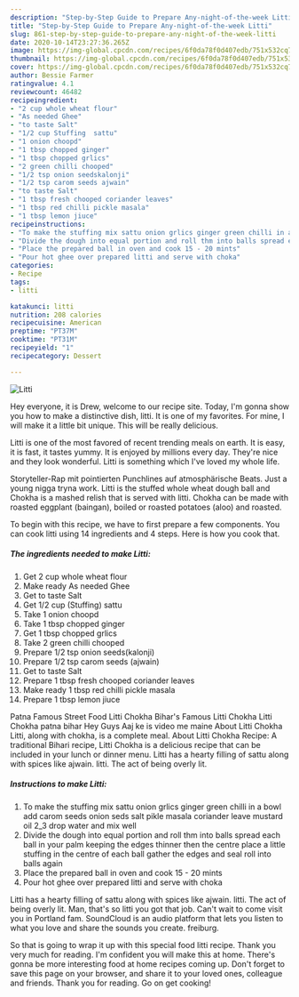 ```yaml
---
description: "Step-by-Step Guide to Prepare Any-night-of-the-week Litti"
title: "Step-by-Step Guide to Prepare Any-night-of-the-week Litti"
slug: 861-step-by-step-guide-to-prepare-any-night-of-the-week-litti
date: 2020-10-14T23:27:36.265Z
image: https://img-global.cpcdn.com/recipes/6f0da78f0d407edb/751x532cq70/litti-recipe-main-photo.jpg
thumbnail: https://img-global.cpcdn.com/recipes/6f0da78f0d407edb/751x532cq70/litti-recipe-main-photo.jpg
cover: https://img-global.cpcdn.com/recipes/6f0da78f0d407edb/751x532cq70/litti-recipe-main-photo.jpg
author: Bessie Farmer
ratingvalue: 4.1
reviewcount: 46482
recipeingredient:
- "2 cup whole wheat flour"
- "As needed Ghee"
- "to taste Salt"
- "1/2 cup Stuffing  sattu"
- "1 onion choopd"
- "1 tbsp chopped ginger"
- "1 tbsp chopped grlics"
- "2 green chilli chooped"
- "1/2 tsp onion seedskalonji"
- "1/2 tsp carom seeds ajwain"
- "to taste Salt"
- "1 tbsp fresh chooped coriander leaves"
- "1 tbsp red chilli pickle masala"
- "1 tbsp lemon jiuce"
recipeinstructions:
- "To make the stuffing mix sattu onion grlics ginger green chilli in a bowl add carom seeds onion seds salt pikle masala coriander leave mustard oil 2_3 drop water and mix well"
- "Divide the dough into equal portion and roll thm into balls spread each ball in your palm keeping the edges thinner then the centre place a little stuffing in the centre of each ball gather the edges and seal roll into balls again"
- "Place the prepared ball in oven and cook 15 - 20 mints"
- "Pour hot ghee over prepared litti and serve with choka"
categories:
- Recipe
tags:
- litti

katakunci: litti 
nutrition: 208 calories
recipecuisine: American
preptime: "PT37M"
cooktime: "PT31M"
recipeyield: "1"
recipecategory: Dessert

---
```



![Litti](https://img-global.cpcdn.com/recipes/6f0da78f0d407edb/751x532cq70/litti-recipe-main-photo.jpg)

Hey everyone, it is Drew, welcome to our recipe site. Today, I'm gonna show you how to make a distinctive dish, litti. It is one of my favorites. For mine, I will make it a little bit unique. This will be really delicious.

Litti is one of the most favored of recent trending meals on earth. It is easy, it is fast, it tastes yummy. It is enjoyed by millions every day. They're nice and they look wonderful. Litti is something which I've loved my whole life.

Storyteller-Rap mit pointierten Punchlines auf atmosphärische Beats. Just a young nigga tryna work. Litti is the stuffed whole wheat dough ball and Chokha is a mashed relish that is served with litti. Chokha can be made with roasted eggplant (baingan), boiled or roasted potatoes (aloo) and roasted.


To begin with this recipe, we have to first prepare a few components. You can cook litti using 14 ingredients and 4 steps. Here is how you cook that.

<!--inarticleads1-->

##### The ingredients needed to make Litti:

1. Get 2 cup whole wheat flour
1. Make ready As needed Ghee
1. Get to taste Salt
1. Get 1/2 cup (Stuffing)  sattu
1. Take 1 onion choopd
1. Take 1 tbsp chopped ginger
1. Get 1 tbsp chopped grlics
1. Take 2 green chilli chooped
1. Prepare 1/2 tsp onion seeds(kalonji)
1. Prepare 1/2 tsp carom seeds (ajwain)
1. Get to taste Salt
1. Prepare 1 tbsp fresh chooped coriander leaves
1. Make ready 1 tbsp red chilli pickle masala
1. Prepare 1 tbsp lemon jiuce


Patna Famous Street Food Litti Chokha Bihar&#39;s Famous Litti Chokha Litti Chokha patna bihar Hey Guys Aaj ke is video me maine About Litti Chokha Litti, along with chokha, is a complete meal. About Litti Chokha Recipe: A traditional Bihari recipe, Litti Chokha is a delicious recipe that can be included in your lunch or dinner menu. Litti has a hearty filling of sattu along with spices like ajwain. litti. The act of being overly lit. 

<!--inarticleads2-->

##### Instructions to make Litti:

1. To make the stuffing mix sattu onion grlics ginger green chilli in a bowl add carom seeds onion seds salt pikle masala coriander leave mustard oil 2_3 drop water and mix well
1. Divide the dough into equal portion and roll thm into balls spread each ball in your palm keeping the edges thinner then the centre place a little stuffing in the centre of each ball gather the edges and seal roll into balls again
1. Place the prepared ball in oven and cook 15 - 20 mints
1. Pour hot ghee over prepared litti and serve with choka


Litti has a hearty filling of sattu along with spices like ajwain. litti. The act of being overly lit. Man, that&#39;s so litti you got that job. Can&#39;t wait to come visit you in Portland fam. SoundCloud is an audio platform that lets you listen to what you love and share the sounds you create. freiburg. 

So that is going to wrap it up with this special food litti recipe. Thank you very much for reading. I'm confident you will make this at home. There's gonna be more interesting food at home recipes coming up. Don't forget to save this page on your browser, and share it to your loved ones, colleague and friends. Thank you for reading. Go on get cooking!
